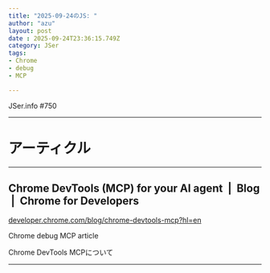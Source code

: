 ```yaml
---
title: "2025-09-24のJS: "
author: "azu"
layout: post
date : 2025-09-24T23:36:15.749Z
category: JSer
tags:
- Chrome
- debug
- MCP

---
```


JSer.info #750

----

<h1 class="site-genre">アーティクル</h1>

----

## Chrome DevTools (MCP) for your AI agent  |  Blog  |  Chrome for Developers
[developer.chrome.com/blog/chrome-devtools-mcp?hl&#x3D;en](https://developer.chrome.com/blog/chrome-devtools-mcp?hl=en "Chrome DevTools (MCP) for your AI agent  |  Blog  |  Chrome for Developers")
<p class="jser-tags jser-tag-icon"><span class="jser-tag">Chrome</span> <span class="jser-tag">debug</span> <span class="jser-tag">MCP</span> <span class="jser-tag">article</span></p>

Chrome DevTools MCPについて


----
